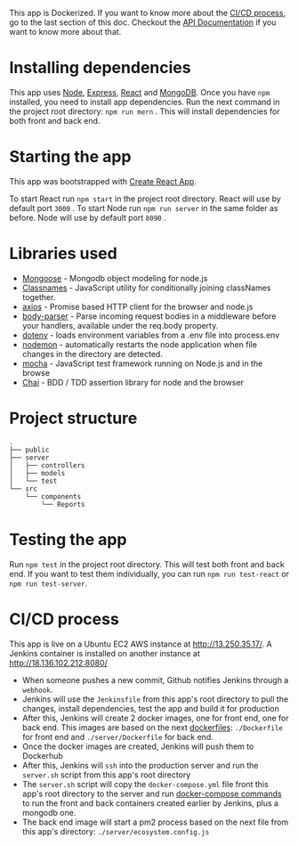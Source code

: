 This app is Dockerized. If you want to know more about the [CI/CD process](<#CI/CD\ process>), go to the last section of this doc. Checkout the [API Documentation](https://documenter.getpostman.com/view/5509767/S1M2T6e4?version=latest) if you want to know more about that.

# Installing dependencies

This app uses [Node](https://nodejs.org), [Express](https://expressjs.com/), [React](https://reactjs.org/) and [MongoDB](https://www.mongodb.com/).
Once you have `npm` installed, you need to install app dependencies.
Run the next command in the project root directory: `npm run mern` . This will install dependencies for both front and back end.

# Starting the app

This app was bootstrapped with [Create React App](https://github.com/facebook/create-react-app).

To start React run `npm start` in the project root directory. React will use by default port `3000` .
To start Node run `npm run server` in the same folder as before. Node will use by default port `8090` .

# Libraries used

- [Mongoose](https://mongoosejs.com) - Mongodb object modeling for node.js
- [Classnames](https://github.com/JedWatson/classnames) - JavaScript utility for conditionally joining classNames together.
- [axios](https://github.com/axios/axios) - Promise based HTTP client for the browser and node.js
- [body-parser](https://github.com/expressjs/body-parser) - Parse incoming request bodies in a middleware before your handlers, available under the req.body property.
- [dotenv](https://github.com/motdotla/dotenv) - loads environment variables from a .env file into process.env
- [nodemon](https://github.com/remy/nodemon) - automatically restarts the node application when file changes in the directory are detected.
- [mocha](https://mochajs.org/) - JavaScript test framework running on Node.js and in the browse
- [Chai](https://www.chaijs.com/) - BDD / TDD assertion library for node and the browser

# Project structure

```
.
├── public
├── server
│   ├── controllers
│   ├── models
│   └── test
└── src
    └── components
        └── Reports
```

# Testing the app

Run `npm test` in the project root directory. This will test both front and back end. If you want to test them individually, you can run `npm run test-react` or `npm run test-server`.

# CI/CD process

This app is live on a Ubuntu EC2 AWS instance at http://13.250.35.17/.
A Jenkins container is installed on another instance at http://18.136.102.212:8080/

- When someone pushes a new commit, Github notifies Jenkins through a `webhook`.
- Jenkins will use the `Jenkinsfile` from this app's root directory to pull the changes, install dependencies, test the app and build it for production
- After this, Jenkins will create 2 docker images, one for front end, one for back end. This images are based on the next [dockerfiles](https://docs.docker.com/engine/reference/builder/): `./Dockerfile` for front end and `./server/Dockerfile` for back end.
- Once the docker images are created, Jenkins will push them to Dockerhub
- After this, Jenkins will `ssh` into the production server and run the `server.sh` script from this app's root directory
- The `server.sh` script will copy the `docker-compose.yml` file front this app's root directory to the server and run [docker-compose commands](https://docs.docker.com/compose/overview/) to run the front and back containers created earlier by Jenkins, plus a mongodb one.
- The back end image will start a pm2 process based on the next file from this app's directory: `./server/ecosystem.config.js`
